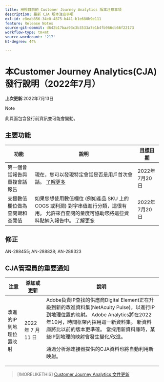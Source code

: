```yaml
---
title: 檢視目前的 Customer Journey Analytics 版本注意事項
description: 最新 CJA 版本注意事項
exl-id: e8eab856-34e0-4875-b441-b1e680b9e111
feature: Release Notes
source-git-commit: d642b17baa93c3b3533a7e1b4fb966cb66f22173
workflow-type: tm+mt
source-wordcount: '217'
ht-degree: 44%

---
```


# 本Customer Journey Analytics(CJA)發行說明（2022年7月）

**上次更新**:2022年7月13日

>[!NOTE]
>
>此頁面包含發行前資訊並可能會變動。

## 主要功能

| 功能 | 說明 | [目標日期](/help/release-notes/releases.md) |
| ----------- | ---------- | ----- |
| 第一個會話報告與重複會話報告 | 現在，您可以發現特定會話是否是用戶首次會話。 [了解更多](https://experienceleague.adobe.com/docs/analytics-platform/using/cja-dataviews/data-views-usecases.html?lang=en#new-repeat) | 2022年7月20日 |
| 支援數值欄位做為查閱鍵和查閱值 | 如果您想使用數值欄位 (例如產品 SKU 上的 COGS 或利潤) 對字串值進行分類，這很有用。 允許來自查閱的量度可協助您將這些資料點納入報告中。 [了解更多](https://experienceleague.adobe.com/docs/analytics-platform/using/cja-connections/create-connection.html#numeric) | 2022年7月20日 |

## 修正

AN-288455; AN-288828; AN-289323

## CJA管理員的重要通知

| 注意 | 添加或更新 | 說明 |
| --- | --- | --- |
| 改進的IP到地理位置映射 | 2022 年 7 月 11 日 | Adobe負責IP查找的供應商Digital Element正在升級到新的改進資料集(NetAcuity Pulse)，以進行IP到地理位置的映射。 Adobe Analytics將在2022年10月，時間框架內採用這一新資料集。 新資料庫將比以前的版本更準確。 當採用新資料庫時，某些IP到地理的映射會發生變化/改進。<p> 通過分析源連接器提供的CJA資料也將自動利用新映射。 |

>[!MORELIKETHIS]
>[Customer Journey Analytics 文件更新](/help/release-notes/doc-changes.md)
